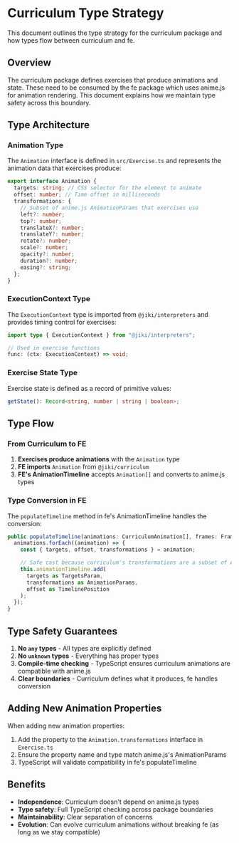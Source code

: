 # Curriculum Type Strategy

This document outlines the type strategy for the curriculum package and how types flow between curriculum and fe.

## Overview

The curriculum package defines exercises that produce animations and state. These need to be consumed by the fe package which uses anime.js for animation rendering. This document explains how we maintain type safety across this boundary.

## Type Architecture

### Animation Type

The `Animation` interface is defined in `src/Exercise.ts` and represents the animation data that exercises produce:

```typescript
export interface Animation {
  targets: string; // CSS selector for the element to animate
  offset: number; // Time offset in milliseconds
  transformations: {
    // Subset of anime.js AnimationParams that exercises use
    left?: number;
    top?: number;
    translateX?: number;
    translateY?: number;
    rotate?: number;
    scale?: number;
    opacity?: number;
    duration?: number;
    easing?: string;
  };
}
```

### ExecutionContext Type

The `ExecutionContext` type is imported from `@jiki/interpreters` and provides timing control for exercises:

```typescript
import type { ExecutionContext } from "@jiki/interpreters";

// Used in exercise functions
func: (ctx: ExecutionContext) => void;
```

### Exercise State Type

Exercise state is defined as a record of primitive values:

```typescript
getState(): Record<string, number | string | boolean>;
```

## Type Flow

### From Curriculum to FE

1. **Exercises produce animations** with the `Animation` type
2. **FE imports** `Animation` from `@jiki/curriculum`
3. **FE's AnimationTimeline** accepts `Animation[]` and converts to anime.js types

### Type Conversion in FE

The `populateTimeline` method in fe's AnimationTimeline handles the conversion:

```typescript
public populateTimeline(animations: CurriculumAnimation[], frames: Frame[] = []): this {
  animations.forEach((animation) => {
    const { targets, offset, transformations } = animation;

    // Safe cast because curriculum's transformations are a subset of AnimationParams
    this.animationTimeline.add(
      targets as TargetsParam,
      transformations as AnimationParams,
      offset as TimelinePosition
    );
  });
}
```

## Type Safety Guarantees

1. **No `any` types** - All types are explicitly defined
2. **No `unknown` types** - Everything has proper types
3. **Compile-time checking** - TypeScript ensures curriculum animations are compatible with anime.js
4. **Clear boundaries** - Curriculum defines what it produces, fe handles conversion

## Adding New Animation Properties

When adding new animation properties:

1. Add the property to the `Animation.transformations` interface in `Exercise.ts`
2. Ensure the property name and type match anime.js's AnimationParams
3. TypeScript will validate compatibility in fe's populateTimeline

## Benefits

- **Independence**: Curriculum doesn't depend on anime.js types
- **Type safety**: Full TypeScript checking across package boundaries
- **Maintainability**: Clear separation of concerns
- **Evolution**: Can evolve curriculum animations without breaking fe (as long as we stay compatible)
